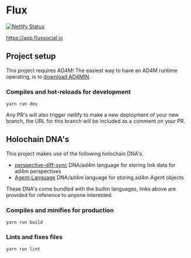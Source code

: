 # Flux

[![Netlify Status](https://api.netlify.com/api/v1/badges/819366d6-adfb-480c-bad9-2a6b9f85b58e/deploy-status)](https://app.netlify.com/sites/fluxsocial-main/deploys)

https://app.fluxsocial.io

## Project setup

This project requires AD4M! The easiest way to have an AD4M runtime operating, is to [download AD4MIN](https://github.com/perspect3vism/ad4min).

### Compiles and hot-reloads for development

```
yarn run dev
```

Any PR's will also trigger netlify to make a new deployment of your new branch, the URL for this branch will be included as a comment on your PR.

## Holochain DNA's

This project makes use of the following holochain DNA's.

- [perspective-diff-sync](https://github.com/perspect3vism/perspective-diff-sync) DNA/ad4m language for storing link data for ad4m perspectives
- [Agent-Language](https://github.com/perspect3vism/agent-language) DNA/ad4m language for storing ad4m Agent objects

These DNA's come bundled with the builtin languages, links above are provided for reference to anyone interested.

### Compiles and minifies for production

```
yarn run build
```

### Lints and fixes files

```
yarn run lint
```
